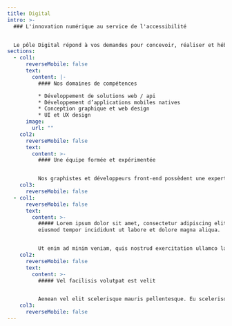 ```yaml
---
title: Digital
intro: >-
  ### L'innovation numérique au service de l'accessibilité


  Le pôle Digital répond à vos demandes pour concevoir, réaliser et héberger vos applications numériques. Notre point fort : une expertise en accessibilité numérique. Nous imaginons des dispositifs universels en matière de solution numérique d’accessibilité.
sections:
  - col1:
      reverseMobile: false
      text:
        content: |-
          #### Nos domaines de compétences

          * Développement de solutions web / api
          * Développement d’applications mobiles natives
          * Conception graphique et web design
          * U﻿I et UX design
      image:
        url: ""
    col2:
      reverseMobile: false
      text:
        content: >-
          #### Une équipe formée et expérimentée


          Nos graphistes et développeurs front-end possèdent une expertise forte et proposent nativement des livrables à haut niveau de compatibilité avec les critères du WCAG de niveau A et AA.
    col3:
      reverseMobile: false
  - col1:
      reverseMobile: false
      text:
        content: >-
          ##### Lorem ipsum dolor sit amet, consectetur adipiscing elit, sed do
          eiusmod tempor incididunt ut labore et dolore magna aliqua.


          Ut enim ad minim veniam, quis nostrud exercitation ullamco laboris nisi ut aliquip ex ea commodo consequat. Duis aute irure dolor in reprehenderit in voluptate velit esse cillum dolore eu fugiat nulla pariatur. Excepteur sint occaecat cupidatat non proident, sunt in culpa qui officia deserunt mollit anim id est laborum.
    col2:
      reverseMobile: false
      text:
        content: >-
          ##### Vel facilisis volutpat est velit


          Aenean vel elit scelerisque mauris pellentesque. Eu scelerisque felis imperdiet proin fermentum leo vel orci porta. Aenean pharetra magna ac placerat. Tempus iaculis urna id volutpat lacus. Nibh nisl condimentum id venenatis a condimentum vitae sapien. Felis eget velit aliquet sagittis id consectetur purus ut faucibus. Nisl tincidunt eget nullam non nisi est sit amet facilisis. Volutpat blandit aliquam etiam erat velit. In nulla posuere sollicitudin aliquam ultrices. Sed ullamcorper morbi tincidunt ornare massa eget egestas purus. Malesuada bibendum arcu vitae elementum curabitur.
    col3:
      reverseMobile: false
---
```

